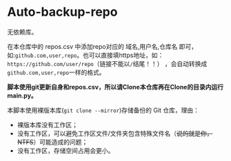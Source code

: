 # Auto-backup-repo

无依赖库。

在本仓库中的 repos.csv 中添加repo对应的 域名,用户名,仓库名 即可，如:`github.com,user,repo`。也可以直接填https地址，如：`https://github.com/user/repo`（链接不能以`/`结尾！！） ，会自动转换成`github.com,user,repo`一样的格式。

**脚本使用git更新自身和repos.csv，所以请Clone本仓库再在Clone的目录内运行main.py。**

本脚本使用裸版本库(`git clone --mirror`)存储备份的 Git 仓库，理由：

- 裸版本库没有工作区；
- 没有工作区，可以避免工作区文件/文件夹包含特殊文件名（~~说的就是你，NTFS~~）可能造成的问题；
- 没有工作区，存储空间占用会更小。
